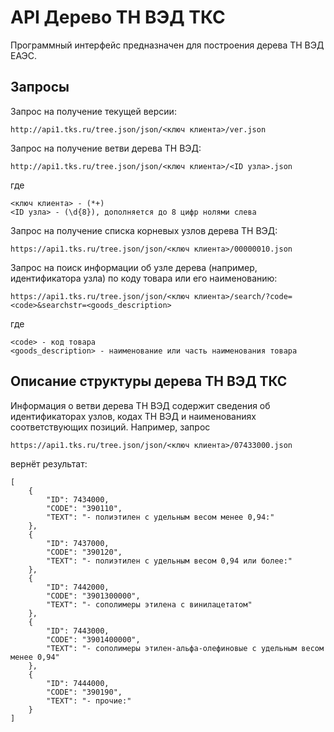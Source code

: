 # API Дерево ТН ВЭД ТКС

Программный интерфейс предназначен для построения дерева ТН ВЭД ЕАЭС.

## Запросы

Запрос на получение текущей версии:

    http://api1.tks.ru/tree.json/json/<ключ клиента>/ver.json

Запрос на получение ветви дерева ТН ВЭД:

    http://api1.tks.ru/tree.json/json/<ключ клиента>/<ID узла>.json

где

    <ключ клиента> - (*+)  
    <ID узла> - (\d{8}), дополняется до 8 цифр нолями слева

Запрос на получение списка корневых узлов дерева ТН ВЭД:

    https://api1.tks.ru/tree.json/json/<ключ клиента>/00000010.json

Запрос на поиск информации об узле дерева (например, идентификатора узла) по коду товара или его наименованию:

    https://api1.tks.ru/tree.json/json/<ключ клиента>/search/?code=<code>&searchstr=<goods_description>

где

    <code> - код товара  
    <goods_description> - наименование или часть наименования товара

## Описание структуры дерева ТН ВЭД ТКС

Информация о ветви дерева ТН ВЭД содержит сведения об идентификаторах узлов, кодах ТН ВЭД и наименованиях соответствующих позиций. Например, запрос

    https://api1.tks.ru/tree.json/json/<ключ клиента>/07433000.json

вернёт результат:

    [
        {
            "ID": 7434000,
            "CODE": "390110",
            "TEXT": "- полиэтилен с удельным весом менее 0,94:"
        },
        {
            "ID": 7437000,
            "CODE": "390120",
            "TEXT": "- полиэтилен с удельным весом 0,94 или более:"
        },
        {
            "ID": 7442000,
            "CODE": "3901300000",
            "TEXT": "- сополимеры этилена с винилацетатом"
        },
        {
            "ID": 7443000,
            "CODE": "3901400000",
            "TEXT": "- сополимеры этилен-альфа-олефиновые с удельным весом менее 0,94"
        },
        {
            "ID": 7444000,
            "CODE": "390190",
            "TEXT": "- прочие:"
        }
    ]
